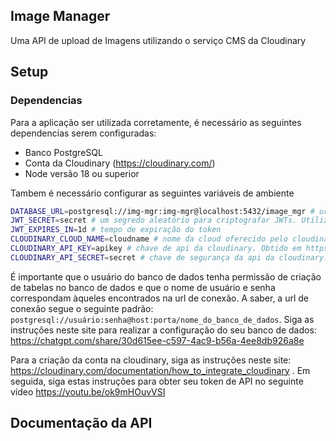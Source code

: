 ## Image Manager

Uma API de upload de Imagens utilizando o serviço CMS da Cloudinary

## Setup

### Dependencias

Para a aplicação ser utilizada corretamente, é necessário as seguintes
dependencias serem configuradas:

- Banco PostgreSQL
- Conta da Cloudinary (https://cloudinary.com/)
- Node versão 18 ou superior

Tambem é necessário configurar as seguintes variáveis de ambiente

```bash
DATABASE_URL=postgresql://img-mgr:img-mgr@localhost:5432/image_mgr # url de conexão com sua instância no banco de dados
JWT_SECRET=secret # um segredo aleatório para criptografar JWTs. Utilize um valor longo e difícil de ser memoridado. Sugestão, no terminal execute: `openssl rand -base64 32`
JWT_EXPIRES_IN=1d # tempo de expiração do token
CLOUDINARY_CLOUD_NAME=cloudname # nome da cloud oferecido pelo cloudinary. Obtido em https://console.cloudinary.com/settings
CLOUDINARY_API_KEY=apikey # chave de api da cloudinary. Obtido em https://console.cloudinary.com/settings
CLOUDINARY_API_SECRET=secret # chave de segurança da api da cloudinary. Obtido em https://console.cloudinary.com/settings
```

É importante que o usuário do banco de dados tenha permissão de criação de
tabelas no banco de dados e que o nome de usuário e senha correspondam àqueles
encontrados na url de conexão. A saber, a url de conexão segue o seguinte
padrão: `postgresql://usuário:senha@host:porta/nome_do_banco_de_dados`.
Siga as instruções neste site para realizar a configuração do seu banco
de dados: https://chatgpt.com/share/30d615ee-c597-4ac9-b56a-4ee8db926a8e

Para a criação da conta na cloudinary, siga as instruções neste site:
https://cloudinary.com/documentation/how_to_integrate_cloudinary .
Em seguida, siga estas instruções para obter seu token de API no seguinte vídeo
https://youtu.be/ok9mHOuvVSI

## Documentação da API
